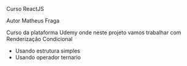 
Curso ReactJS

Autor Matheus Fraga

Curso da plataforma Udemy onde neste projeto vamos trabalhar com Renderização Condicional

- Usando estrutura simples
- Usando operador ternario
